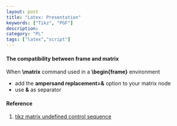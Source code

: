 ```yaml
---
layout: post
title: "Latex: Presentation"
keywords: ["Tikz", "PGF"]
description: 
category: "PL"
tags: ["latex","script"]
---
```


#### The compatibility between frame and matrix
When **\matrix** command used in a **\begin{frame}** environment
- add the **ampersand replacement=\&** option to your matrix node
- use **\&** as separator



#### Reference
1. [tikz matrix undefined control sequence](https://tex.stackexchange.com/questions/208408/tikz-matrix-undefined-control-sequence)
